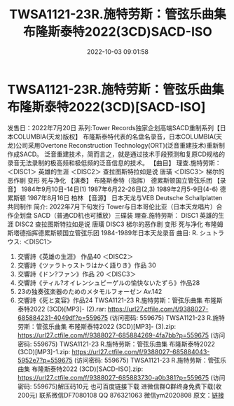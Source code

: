 ﻿---
title: TWSA1121-23R.施特劳斯：管弦乐曲集布隆斯泰特2022(3CD)SACD-ISO
date: 2022-10-03 09:01:58
categories: 新碟专辑、稀有等精品
tags: 纯音雅乐
---
# TWSA1121-23R.施特劳斯：管弦乐曲集布隆斯泰特2022(3CD)[SACD-ISO]

发售日：2022年7月20日
系列:Tower Records独家企划高端SACD重制系列【日本COLUMBIA(天龙)版权】
布隆斯泰特代表的名盘名录音，日本COLUMBIA(天龙)公司采用Overtone Reconstruction
Technology(ORT)(泛音重建技术)重新制作成SACD。
泛音重建技术，简而言之，就是通过技术手段预测和复原CD规格的录音无法录制的极高频和极低频的泛音信息的技术。
【曲目】
理查.施特劳斯：
＜DISC1＞
英雄的生涯
＜DISC2＞
查拉图斯特拉如是说
唐璜
＜DISC3＞
梯尔的恶作剧
变形
死与净化
【演奏】
布隆斯泰特（指挥）
德累斯顿国立管弦乐团
【录音】
1984年9月10日-14日(1)
1987年6月22-26日(2,3)
1989年2月5-9日(4-6)
德累斯顿
1987年8月16日
柏林
【音源】
日本天龙与VEB Deutsche Schallplatten共同制作
简介:
2022年7月下旬发行
Tower与日本哥伦比亚（日本天龙唱片）合作企划盘
SACD（普通CD机也可播放）三碟装
理查.施特劳斯：
DISC1
英雄的生涯
DISC2
查拉图斯特拉如是说
唐璜
DISC3
梯尔的恶作剧
变形
死与净化
布隆姆斯塔德指挥德累斯顿国立管弦乐团
1984-1989年日本天龙录音
曲目:
R. シュトラウス:
＜DISC1＞
1. 交響詩《英雄の生涯》 作品40
＜DISC2＞
2. 交響詩《ツァラトゥストラはかく語りき》作品 30
3. 交響詩《ドン?ファン》作品 20
＜DISC3＞
4. 交響詩《ティル?オイレンシュピーゲルの愉快ないたずら》作品28
5. 23の独奏弦楽器のためのメタモルフォーゼン Av.142
6. 交響詩《死と変容》作品24
TWSA1121-23 R.施特劳斯：管弦乐曲集 布隆斯泰特2022
(3CD)[MP3]- (2).rar: https://url27.ctfile.com/f/9388027-685884231-4049df?p=559675
(访问密码: 559675)
TWSA1121-23 R.施特劳斯：管弦乐曲集 布隆斯泰特2022 (3CD)[MP3]- (3).zip: https://url27.ctfile.com/f/9388027-685884269-4fa7bb?p=559675
(访问密码: 559675)
TWSA1121-23 R.施特劳斯：管弦乐曲集 布隆斯泰特2022 (3CD)[MP3]-1.zip: https://url27.ctfile.com/f/9388027-685884043-5952e7?p=559675
(访问密码: 559675)
TWSA1121-23 R.施特劳斯：管弦乐曲集 布隆斯泰特2022 (3CD)[SACD-ISO].zip: https://url27.ctfile.com/f/9388027-685883730-a0b381?p=559675
(访问密码: 559675)解压码10元
也可百度链接下载
进微信群Q群终身免费下载(收200元)
联系微信DF7080108 QQ 876321063
微信ym2020808
原文：[链接](https://blog.sina.com.cn/s/blog_1647c7e7601030zqg.html)